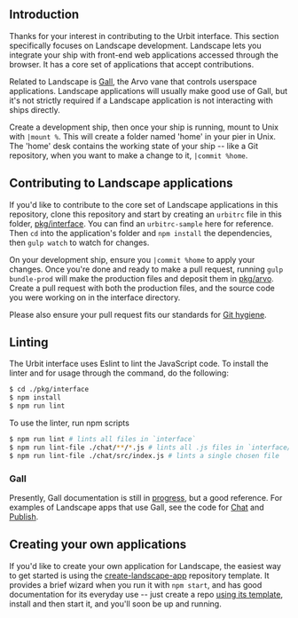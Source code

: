 ## Introduction

Thanks for your interest in contributing to the Urbit interface. This section
specifically focuses on Landscape development. Landscape lets you integrate your
ship with front-end web applications accessed through the browser. It has a core
set of applications that accept contributions.

Related to Landscape is [Gall][gall], the Arvo vane that controls userspace
applications. Landscape applications will usually make good use of Gall, but
it's not strictly required if a Landscape application is not interacting with
ships directly.

Create a development ship, then once your ship is running, mount to Unix with
`|mount %`. This will create a folder named 'home' in your pier in Unix. The
'home' desk contains the working state of your ship -- like a Git repository,
when you want to make a change to it, `|commit %home`.

## Contributing to Landscape applications

If you'd like to contribute to the core set of Landscape applications in this
repository, clone this repository and start by creating an `urbitrc` file in
this folder, [pkg/interface][interface]. You can find an `urbitrc-sample` here
for reference. Then `cd` into the application's folder and `npm install` the
dependencies, then `gulp watch` to watch for changes.

On your development ship, ensure you `|commit %home` to apply your changes.
Once you're done and ready to make a pull request, running `gulp bundle-prod`
will make the production files and deposit them in [pkg/arvo][arvo]. Create a
pull request with both the production files, and the source code you were
working on in the interface directory.

Please also ensure your pull request fits our standards for
[Git hygiene][contributing].

[contributing]: /CONTRIBUTING.md#git-practice
[arvo]: /pkg/arvo
[interface]:/pkg/interface

## Linting

The Urbit interface uses Eslint to lint the JavaScript code. To install the
linter and for usage through the command, do the following:
```bash
$ cd ./pkg/interface
$ npm install
$ npm run lint
```

To use the linter, run npm scripts
```bash
$ npm run lint # lints all files in `interface`
$ npm run lint-file ./chat/**/*.js # lints all .js files in `interface/chat`
$ npm run lint-file ./chat/src/index.js # lints a single chosen file
```

### Gall

Presently, Gall documentation is still in [progress][gall], but a good
reference. For examples of Landscape apps that use Gall, see the code for
[Chat][chat] and [Publish][publish].

## Creating your own applications

If you'd like to create your own application for Landscape, the easiest way to
get started is using the [create-landscape-app][cla] repository template. It
provides a brief wizard when you run it with `npm start`, and has good
documentation for its everyday use -- just create a repo [using its
template][template], install and then start it, and you'll soon be up and
running.

[cla]: https://github.com/urbit/create-landscape-app
[template]: https://github.com/urbit/create-landscape-app/generate
[gall]: https://urbit.org/docs/learn/arvo/gall/
[chat]: /pkg/arvo/app/chat.hoon
[publish]: /pkg/arvo/app/publish.hoon
